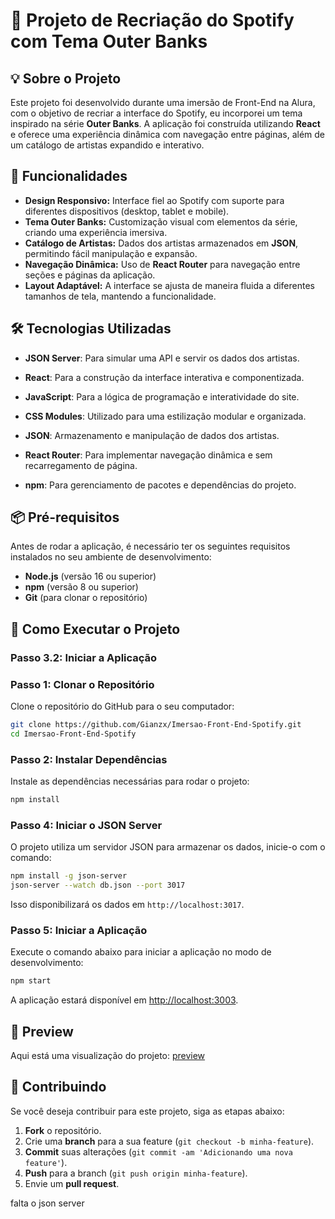 # 🎵 Projeto de Recriação do Spotify com Tema Outer Banks





## 💡 Sobre o Projeto

Este projeto foi desenvolvido durante uma imersão de Front-End na Alura, com o objetivo de recriar a interface do Spotify, eu incorporei um tema inspirado na série **Outer Banks**. A aplicação foi construída utilizando **React** e oferece uma experiência dinâmica com navegação entre páginas, além de um catálogo de artistas expandido e interativo.

## 🚀 Funcionalidades

- **Design Responsivo:** Interface fiel ao Spotify com suporte para diferentes dispositivos (desktop, tablet e mobile).
- **Tema Outer Banks:** Customização visual com elementos da série, criando uma experiência imersiva.
- **Catálogo de Artistas:** Dados dos artistas armazenados em **JSON**, permitindo fácil manipulação e expansão.
- **Navegação Dinâmica:** Uso de **React Router** para navegação entre seções e páginas da aplicação.
- **Layout Adaptável:** A interface se ajusta de maneira fluida a diferentes tamanhos de tela, mantendo a funcionalidade.

## 🛠️ Tecnologias Utilizadas

- **JSON Server**: Para simular uma API e servir os dados dos artistas.

- **React**: Para a construção da interface interativa e componentizada.
- **JavaScript**: Para a lógica de programação e interatividade do site.
- **CSS Modules**: Utilizado para uma estilização modular e organizada.
- **JSON**: Armazenamento e manipulação de dados dos artistas.
- **React Router**: Para implementar navegação dinâmica e sem recarregamento de página.
- **npm**: Para gerenciamento de pacotes e dependências do projeto.

## 📦 Pré-requisitos

Antes de rodar a aplicação, é necessário ter os seguintes requisitos instalados no seu ambiente de desenvolvimento:

- **Node.js** (versão 16 ou superior)
- **npm** (versão 8 ou superior)
- **Git** (para clonar o repositório)

## 🔧 Como Executar o Projeto


### Passo 3.2: Iniciar a Aplicação

### Passo 1: Clonar o Repositório

Clone o repositório do GitHub para o seu computador:

```bash
git clone https://github.com/Gianzx/Imersao-Front-End-Spotify.git
cd Imersao-Front-End-Spotify
```

### Passo 2: Instalar Dependências

Instale as dependências necessárias para rodar o projeto:

```bash
npm install
```

### Passo 4: Iniciar o JSON Server
O projeto utiliza um servidor JSON para armazenar os dados, inicie-o com o comando:

```bash
npm install -g json-server
json-server --watch db.json --port 3017
```

Isso disponibilizará os dados em `http://localhost:3017`. 


### Passo 5: Iniciar a Aplicação

Execute o comando abaixo para iniciar a aplicação no modo de desenvolvimento:

```bash
npm start
```

A aplicação estará disponível em [http://localhost:3003](http://localhost:3003).

## 📸 Preview

Aqui está uma visualização do projeto:
[preview](preview/preview.png)



## 🤝 Contribuindo

Se você deseja contribuir para este projeto, siga as etapas abaixo:

1. **Fork** o repositório.
2. Crie uma **branch** para a sua feature (`git checkout -b minha-feature`).
3. **Commit** suas alterações (`git commit -am 'Adicionando uma nova feature'`).
4. **Push** para a branch (`git push origin minha-feature`).
5. Envie um **pull request**.

falta o json server 

